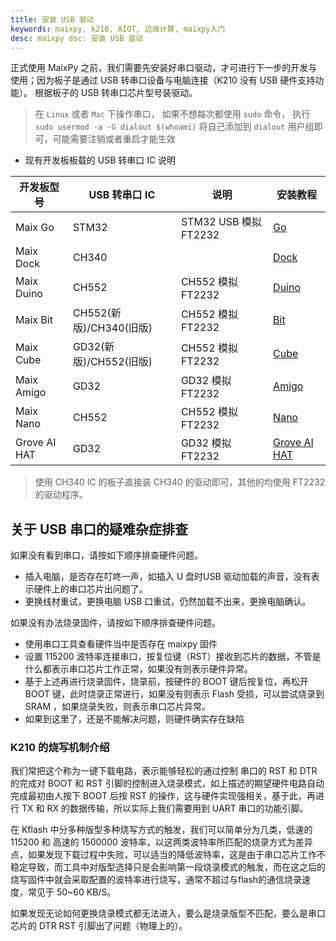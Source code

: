 ```yaml
---
title: 安装 USB 驱动
keywords: maixpy, k210, AIOT, 边缘计算, maixpy入门
desc: maixpy doc: 安装 USB 驱动
---
```



正式使用 MaixPy 之前，我们需要先安装好串口驱动，才可进行下一步的开发与使用；因为板子是通过 USB 转串口设备与电脑连接（K210 没有 USB 硬件支持功能）。
根据板子的 USB 转串口芯片型号装驱动。

> 在 `Linux` 或者 `Mac` 下操作串口， 如果不想每次都使用 `sudo` 命令， 执行 `sudo usermod -a -G dialout $(whoami)` 将自己添加到 `dialout` 用户组即可，可能需要注销或者重启才能生效


- 现有开发板板载的 USB 转串口 IC 说明

| 开发板型号 | USB 转串口 IC        | 说明                        |安装教程|
| ---------- | ----------------------- | --------------------- |------|
| Maix Go    | STM32                   | STM32 USB 模拟 FT2232 |[Go](./install_driver/go.md)|
| Maix Dock  | CH340                   |                       |[Dock](./install_driver/dock.md)|
| Maix Duino | CH552                   | CH552 模拟 FT2232     |[Duino](./install_driver/duino.md)|
| Maix Bit   | CH552(新版)/CH340(旧版)  | CH552 模拟 FT2232     |[Bit](./install_driver/bit.md)|
| Maix Cube  | GD32(新版)/CH552(旧版)   | CH552 模拟 FT2232     |[Cube](./install_driver/cube.md)|
| Maix Amigo | GD32                    | GD32 模拟 FT2232      |[Amigo](./install_driver/amigo.md)|
| Maix Nano  | CH552                   | CH552 模拟 FT2232     |[Nano](./install_driver/nano.md)|
| Grove AI HAT | GD32                    | GD32 模拟 FT2232      |[Grove AI HAT](./install_driver/ai_hat.md)|

> 使用 CH340 IC 的板子直接装 CH340 的驱动即可，其他的均使用 FT2232 的驱动程序。

## 关于 USB 串口的疑难杂症排查

如果没有看到串口，请按如下顺序排查硬件问题。

- 插入电脑，是否存在叮咚一声，如插入 U 盘时USB 驱动加载的声音，没有表示硬件上的串口芯片出问题了。
- 更换线材重试，更换电脑 USB 口重试，仍然加载不出来，更换电脑确认。

如果没有办法烧录固件，请按如下顺序排查硬件问题。

- 使用串口工具查看硬件当中是否存在 maixpy 固件
- 设置 115200 波特率连接串口，按复位键（RST）接收到芯片的数据，不管是什么都表示串口芯片工作正常，如果没有则表示硬件异常。
- 基于上述再进行烧录固件，烧录前，按硬件的 BOOT 键后按复位，再松开 BOOT 键，此时烧录正常进行，如果没有则表示 Flash 受损，可以尝试烧录到 SRAM ，如果烧录失败，则表示串口芯片异常。
- 如果到这里了，还是不能解决问题，则硬件确实存在缺陷

### K210 的烧写机制介绍

我们常把这个称为一键下载电路，表示能够轻松的通过控制 串口的 RST 和 DTR 的完成对 BOOT 和 RST 引脚的控制进入烧录模式，如上描述的期望硬件电路自动完成最初由人按下 BOOT 后按 RST 的操作，这与硬件实现强相关，基于此，再进行 TX 和 RX 的数据传输，所以实际上我们需要用到 UART 串口的功能引脚。

在 Kflash 中分多种版型多种烧写方式的触发，我们可以简单分为几类，低速的 115200 和 高速的 1500000 波特率，以这两类波特率所匹配的烧录方式为差异点，如果发现下载过程中失败，可以适当的降低波特率，这是由于串口芯片工作不稳定导致，而工具中对版型选择只是会影响第一段烧录模式的触发，而在这之后的烧写固件中就会采取配置的波特率进行烧写，通常不超过与flash的通信烧录速度，常见于 50~60 KB/S。

如果发现无论如何更换烧录模式都无法进入，要么是烧录版型不匹配，要么是串口芯片的 DTR RST 引脚出了问题（物理上的）。


